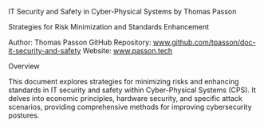 IT Security and Safety in Cyber-Physical Systems by Thomas Passon

Strategies for Risk Minimization and Standards Enhancement

Author: Thomas Passon
GitHub Repository: www.github.com/tpasson/doc-it-security-and-safety
Website: www.passon.tech

Overview

This document explores strategies for minimizing risks and enhancing standards in IT security and safety within Cyber-Physical Systems (CPS). It delves into economic principles, hardware security, and specific attack scenarios, providing comprehensive methods for improving cybersecurity postures.

